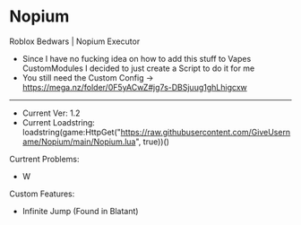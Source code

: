 # Nopium
Roblox Bedwars | Nopium Executor

- Since I have no fucking idea on how to add this stuff to Vapes CustomModules  I decided to just create a Script to do it for me
- You still need the Custom Config -> https://mega.nz/folder/0F5yACwZ#jg7s-DBSjuug1ghLhigcxw
------------------------------------------------------------------------------------------

- Current Ver: 1.2
- Current Loadstring: loadstring(game:HttpGet("https://raw.githubusercontent.com/GiveUsername/Nopium/main/Nopium.lua", true))()

Curtrent Problems:

- W

Custom Features:

 - Infinite Jump (Found in Blatant)
